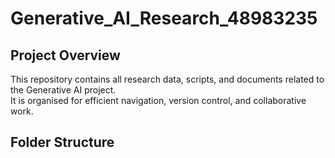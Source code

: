 # Generative_AI_Research_48983235

## Project Overview
This repository contains all research data, scripts, and documents related to the Generative AI project.  
It is organised for efficient navigation, version control, and collaborative work.

## Folder Structure
